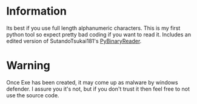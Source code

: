 # Information
Its best if you use full length alphanumeric characters.
This is my first python tool so expect pretty bad coding if you want to read it.
Includes an edited version of SutandoTsukai181's [PyBinaryReader](https://github.com/SutandoTsukai181/PyBinaryReader).

# Warning
Once Exe has been created, it may come up as malware by windows defender. I assure you it's not, but if you don't trust it then feel free to not use the source code.
